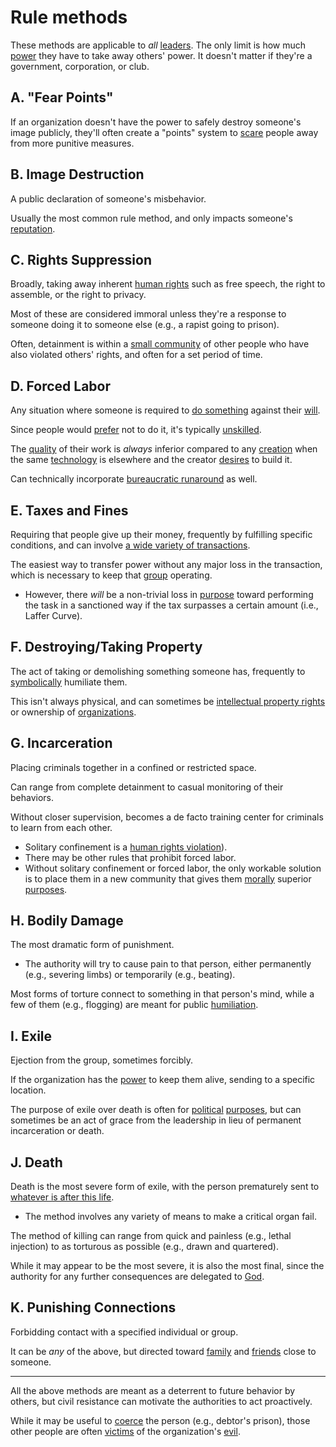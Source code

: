 
# Rule methods

These methods are applicable to *all* [leaders](groups-small.md). The only limit is how much [power](power.md) they have to take away others' power. It doesn't matter if they're a government, corporation, or club.

## A. "Fear Points"

If an organization doesn't have the power to safely destroy someone's image publicly, they'll often create a "points" system to [scare](mind-feelings-fear.md) people away from more punitive measures.

## B. Image Destruction

A public declaration of someone's misbehavior.

Usually the most common rule method, and only impacts someone's [reputation](people-image-why.md).

## C. Rights Suppression

Broadly, taking away inherent [human rights](people-3_respect.md) such as free speech, the right to assemble, or the right to privacy.

Most of these are considered immoral unless they're a response to someone doing it to someone else (e.g., a rapist going to prison).

Often, detainment is within a [small community](groups-small.md) of other people who have also violated others' rights, and often for a set period of time.

## D. Forced Labor

Any situation where someone is required to [do something](results.md) against their [will](purpose.md).

Since people would [prefer](purpose.md) not to do it, it's typically [unskilled](jobs-specialization.md).

The [quality](values-quality.md) of their work is *always* inferior compared to any [creation](creations.md) when the same [technology](technology.md) is elsewhere and the creator [desires](purpose.md) to build it.

Can technically incorporate [bureaucratic runaround](bureaucracy.md) as well.

## E. Taxes and Fines

Requiring that people give up their money, frequently by fulfilling specific conditions, and can involve [a wide variety of transactions](money-accounting.md).

The easiest way to transfer power without any major loss in the transaction, which is necessary to keep that [group](groups-large.md) operating.

- However, there *will* be a non-trivial loss in [purpose](purpose.md) toward performing the task in a sanctioned way if the tax surpasses a certain amount (i.e., Laffer Curve).

## F. Destroying/Taking Property

The act of taking or demolishing something someone has, frequently to [symbolically](symbols.md) humiliate them.

This isn't always physical, and can sometimes be [intellectual property rights](legal-ip.md) or ownership of [organizations](groups-large.md).

## G. Incarceration

Placing criminals together in a confined or restricted space.

Can range from complete detainment to casual monitoring of their behaviors.

Without closer supervision, becomes a de facto training center for criminals to learn from each other.

- Solitary confinement is a [human rights violation](people-3_respect.md)).
- There may be other rules that prohibit forced labor.
- Without solitary confinement or forced labor, the only workable solution is to place them in a new community that gives them [morally](morality.md) superior [purposes](purpose.md).

## H. Bodily Damage

The most dramatic form of punishment.

- The authority will try to cause pain to that person, either permanently (e.g., severing limbs) or temporarily (e.g., beating).

Most forms of torture connect to something in that person's mind, while a few of them (e.g., flogging) are meant for public [humiliation](people-image-why.md).

## I. Exile

Ejection from the group, sometimes forcibly.

If the organization has the [power](power.md) to keep them alive, sending to a specific location.

The purpose of exile over death is often for [political](power.md) [purposes](purpose.md), but can sometimes be an act of grace from the leadership in lieu of permanent incarceration or death.

## J. Death

Death is the most severe form of exile, with the person prematurely sent to [whatever is after this life](religion-answers.md).

- The method involves any variety of means to make a critical organ fail.

The method of killing can range from quick and painless (e.g., lethal injection) to as torturous as possible (e.g., drawn and quartered).

While it may appear to be the most severe, it is also the most final, since the authority for any further consequences are delegated to [God](god.md).

## K. Punishing Connections

Forbidding contact with a specified individual or group.

It can be *any* of the above, but directed toward [family](people-family.md) and [friends](people-4_friends.md) close to someone.

---

All the above methods are meant as a deterrent to future behavior by others, but civil resistance can motivate the authorities to act proactively.

While it may be useful to [coerce](power-types.md) the person (e.g., debtor's prison), those other people are often [victims](hardship-ptsd.md) of the organization's [evil](morality-evil.md).
